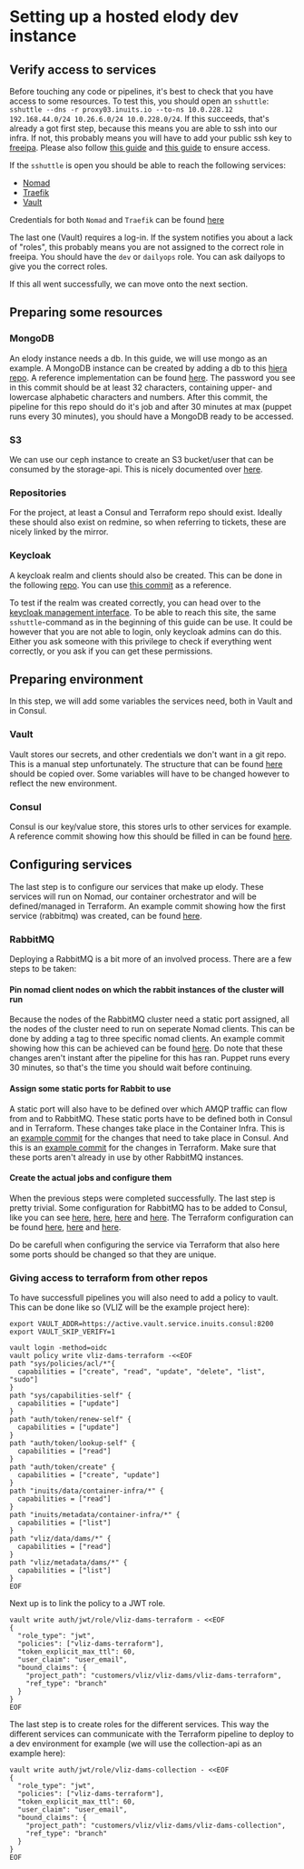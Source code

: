# Setting up a hosted elody dev instance

## Verify access to services

Before touching any code or pipelines, it's best to check that you have access to some resources.
To test this, you should open an `sshuttle`: `sshuttle --dns -r proxy03.inuits.io --to-ns 10.0.228.12 192.168.44.0/24 10.26.6.0/24 10.0.228.0/24`.
If this succeeds, that's already a got first step, because this means you are able to ssh into our infra.
If not, this probably means you will have to add your public ssh key to [freeipa](https://freeipa01.inuits.eu/ipa/ui/).
Please also follow [this guide](https://docs.inuits.io/procedures/ssh/ssh) and [this guide](https://docs.inuits.io/procedures/ssh/ssh_config/) to ensure access.

If the `sshuttle` is open you should be able to reach the following services:
* [Nomad](http://nomad.local.service.inuits.consul/ui/jobs?namespace=*)
* [Traefik](http://traefik-external.local.service.inuits.consul/dashboard/#/)
* [Vault](http://vault.local.service.inuits.consul/ui)

Credentials for both `Nomad` and `Traefik` can be found [here](http://vault.local.service.inuits.consul/ui/vault/secrets/inuits/show/container-infra/infra-nomad-jobs/ingress-internal/basic-auth)

The last one (Vault) requires a log-in. If the system notifies you about a lack of "roles", this probably means you are not assigned to the correct role in freeipa.
You should have the `dev` or `dailyops` role. You can ask dailyops to give you the correct roles.

If this all went successfully, we can move onto the next section.

## Preparing some resources

### MongoDB

An elody instance needs a db. In this guide, we will use mongo as an example.
A MongoDB instance can be created by adding a db to this [hiera repo](https://redmine.inuits.eu/projects/db-cluster/repository/db-cluster-hiera).
A reference implementation can be found [here](https://redmine.inuits.eu/projects/db-cluster/repository/db-cluster-hiera/revisions/8d77b6448a02c65aaa2eb5b3a775489ba7bd9e5a/diff).
The password you see in this commit should be at least 32 characters, containing upper- and lowercase alphabetic characters and numbers.
After this commit, the pipeline for this repo should do it's job and after 30 minutes at max (puppet runs every 30 minutes), you should have a MongoDB ready to be accessed.

### S3

We can use our ceph instance to create an S3 bucket/user that can be consumed by the storage-api.
This is nicely documented over [here](https://docs.inuits.io/storage/ceph/?h=ceph#creating-new-user-and-bucket).

### Repositories

For the project, at least a Consul and Terraform repo should exist.
Ideally these should also exist on redmine, so when referring to tickets, these are nicely linked by the mirror.

### Keycloak

A keycloak realm and clients should also be created.
This can be done in the following [repo](https://gitlab.inuits.io/inuits/keycloak/keycloak-puppet/keycloak-puppet-master).
You can use [this commit](https://gitlab.inuits.io/inuits/keycloak/keycloak-puppet/keycloak-puppet-master/-/commit/ea5e00b8c1b1802f87e7fbdfc72aef433bd4d63e) as a reference.

To test if the realm was created correctly, you can head over to the [keycloak management interface](https://keycloak01.keyprod.inuits.eu/admin/master/console).
To be able to reach this site, the same `sshuttle`-command as in the beginning of this guide can be use.
It could be however that you are not able to login, only keycloak admins can do this.
Either you ask someone with this privilege to check if everything went correctly, or you ask if you can get these permissions.

## Preparing environment

In this step, we will add some variables the services need, both in Vault and in Consul.

### Vault

Vault stores our secrets, and other credentials we don't want in a git repo.
This is a manual step unfortunately. The structure that can be found [here](http://vault.local.service.inuits.consul/ui/vault/secrets/digipolis/list/dams-v2/) should be copied over.
Some variables will have to be changed however to reflect the new environment.

### Consul

Consul is our key/value store, this stores urls to other services for example.
A reference commit showing how this should be filled in can be found [here](https://gitlab.inuits.io/customers/digipolis/dams-v2/digipolis-dams-v2-consul/-/commit/83a5fda53c007cb358436beab4702f9a2ce05cae).

## Configuring services

The last step is to configure our services that make up elody.
These services will run on Nomad, our container orchestrator and will be defined/managed in Terraform.
An example commit showing how the first service (rabbitmq) was created, can be found [here](https://gitlab.inuits.io/customers/digipolis/dams-v2/digipolis-dams-v2-terraform/-/commit/e3f80e55872beb2f6594f117ab5e48a12e45abd2).

### RabbitMQ

Deploying a RabbitMQ is a bit more of an involved process. There are a few steps to be taken:

#### Pin nomad client nodes on which the rabbit instances of the cluster will run

Because the nodes of the RabbitMQ cluster need a static port assigned, all the
nodes of the cluster need to run on seperate Nomad clients. This can be done by
adding a tag to three specific nomad clients. An example commit showing how this
can be achieved can be found [here](https://redmine.inuits.eu/projects/inuits-puppet-infra/repository/inuits-hiera-nomad/revisions/1b8bdcab8ffc015643853dc75682b661247d2200).
Do note that these changes aren't instant after the pipeline for this has ran.
Puppet runs every 30 minutes, so that's the time you should wait before continuing.

#### Assign some static ports for Rabbit to use

A static port will also have to be defined over which AMQP traffic can flow from
and to RabbitMQ. These static ports have to be defined both in Consul and in
Terraform. These changes take place in the Container Infra. This is an
[example commit](https://gitlab.inuits.io/inuits/container-infra/infra-nomad-consul/-/commit/0bb7fc63970c1d2a694e5c8d7f25f1a9c8431667)
for the changes that need to take place in Consul. And this is an
[example commit](https://gitlab.inuits.io/inuits/container-infra/nomad-stack-base-jobs/-/commit/28bff7ae3dbe477527790769864ff626c1b8a4b7)
for the changes in Terraform. Make sure that these ports aren't already in use
by other RabbitMQ instances.

#### Create the actual jobs and configure them

When the previous steps were completed successfully. The last step is pretty
trivial. Some configuration for RabbitMQ has to be added to Consul, like you can
see [here](https://gitlab.inuits.io/customers/vliz/vliz-dams/vliz-dams-consul/-/blob/master/common/rabbitmq?ref_type=heads),
[here](https://gitlab.inuits.io/customers/vliz/vliz-dams/vliz-dams-consul/-/blob/master/common/common?ref_type=heads),
[here](https://gitlab.inuits.io/customers/vliz/vliz-dams/vliz-dams-consul/-/blob/master/dev/common?ref_type=heads)
and [here](https://gitlab.inuits.io/customers/vliz/vliz-dams/vliz-dams-consul/-/blob/master/dev/rabbitmq?ref_type=heads).
The Terraform configuration can be found [here](https://gitlab.inuits.io/customers/vliz/vliz-dams/vliz-dams-terraform/-/tree/master/modules/rabbitmq?ref_type=heads),
[here](https://gitlab.inuits.io/customers/vliz/vliz-dams/vliz-dams-terraform/-/blob/master/main.tf?ref_type=heads#L33)
and [here](https://gitlab.inuits.io/customers/vliz/vliz-dams/vliz-dams-terraform/-/blob/master/job.variables.tf?ref_type=heads#L23).

Do be carefull when configuring the service via Terraform that also here some
ports should be changed so that they are unique.

### Giving access to terraform from other repos

To have successfull pipelines you will also need to add a policy to vault.
This can be done like so (VLIZ will be the example project here):

```
export VAULT_ADDR=https://active.vault.service.inuits.consul:8200
export VAULT_SKIP_VERIFY=1

vault login -method=oidc
vault policy write vliz-dams-terraform -<<EOF
path "sys/policies/acl/*"{
  capabilities = ["create", "read", "update", "delete", "list", "sudo"]
}
path "sys/capabilities-self" {
  capabilities = ["update"]
}
path "auth/token/renew-self" {
  capabilities = ["update"]
}
path "auth/token/lookup-self" {
  capabilities = ["read"]
}
path "auth/token/create" {
  capabilities = ["create", "update"]
}
path "inuits/data/container-infra/*" {
  capabilities = ["read"]
}
path "inuits/metadata/container-infra/*" {
  capabilities = ["list"]
}
path "vliz/data/dams/*" {
  capabilities = ["read"]
}
path "vliz/metadata/dams/*" {
  capabilities = ["list"]
}
EOF
```

Next up is to link the policy to a JWT role.
```
vault write auth/jwt/role/vliz-dams-terraform - <<EOF
{
  "role_type": "jwt",
  "policies": ["vliz-dams-terraform"],
  "token_explicit_max_ttl": 60,
  "user_claim": "user_email",
  "bound_claims": {
    "project_path": "customers/vliz/vliz-dams/vliz-dams-terraform",
    "ref_type": "branch"
  }
}
EOF
```

The last step is to create roles for the different services. This way the
different services can communicate with the Terraform pipeline to deploy to
a dev environment for example (we will use the collection-api as an example here):
```
vault write auth/jwt/role/vliz-dams-collection - <<EOF
{
  "role_type": "jwt",
  "policies": ["vliz-dams-terraform"],
  "token_explicit_max_ttl": 60,
  "user_claim": "user_email",
  "bound_claims": {
    "project_path": "customers/vliz/vliz-dams/vliz-dams-collection",
    "ref_type": "branch"
  }
}
EOF
```
